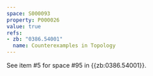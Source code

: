 ```yaml
---
space: S000093
property: P000026
value: true
refs:
- zb: "0386.54001"
  name: Counterexamples in Topology
---
```


See item #5 for space #95 in {{zb:0386.54001}}.
